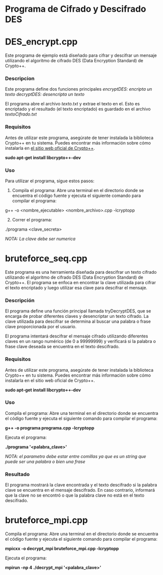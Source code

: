# Programa de Cifrado y Descifrado DES

# **DES_encrypt.cpp**

Este programa de ejemplo está diseñado para cifrar y descifrar un mensaje utilizando el algoritmo de cifrado DES (Data Encryption Standard) de Crypto++.

### Descripcion

Este programa define dos funciones principales
*encryptDES: encripta un texto*
*decryptDES: desencripta un texto*

El programa abre el archivo *texto.txt* y extrae el texto en el. Esto es encriptado y el resultado (el texto encriptado) es guardado en el archivo *textoCifrado.txt*

### Requisitos

Antes de utilizar este programa, asegúrate de tener instalada la biblioteca Crypto++ en tu sistema. Puedes encontrar más información sobre cómo instalarla en [el sitio web oficial de Crypto++](https://www.cryptopp.com/wiki/Installation).

**sudo apt-get install libcrypto++-dev**

### Uso

Para utilizar el programa, sigue estos pasos:

1. Compila el programa: Abre una terminal en el directorio donde se encuentra el código fuente y ejecuta el siguiente comando para compilar el programa:

g++ -o <nombre_ejecutable> <nombre_archivo>.cpp -lcryptopp


2. Correr el programa: 

./programa <clave_secreta>

*NOTA: La clave debe ser numerica*


# **bruteforce_seq.cpp**

Este programa es una herramienta diseñada para descifrar un texto cifrado utilizando el algoritmo de cifrado DES (Data Encryption Standard) de Crypto++. El programa se enfoca en encontrar la clave utilizada para cifrar el texto encriptado y luego utilizar esa clave para descifrar el mensaje.

### Descripción

El programa define una función principal llamada tryDecryptDES, que se encarga de probar diferentes claves y desencriptar un texto cifrado. La clave utilizada para descifrar se determina al buscar una palabra o frase clave proporcionada por el usuario.

El programa intentará descifrar el mensaje cifrado utilizando diferentes claves en un rango numérico (de 0 a 99999999) y verificará si la palabra o frase clave deseada se encuentra en el texto descifrado.

### Requisitos

Antes de utilizar este programa, asegúrate de tener instalada la biblioteca Crypto++ en tu sistema. Puedes encontrar más información sobre cómo instalarla en el sitio web oficial de Crypto++.

**sudo apt-get install libcrypto++-dev**

### Uso

Compila el programa: Abre una terminal en el directorio donde se encuentra el código fuente y ejecuta el siguiente comando para compilar el programa:

**g++ -o programa programa.cpp -lcryptopp**

Ejecuta el programa:

**./programa '<palabra_clave>' <numero de caracteres de la llave>**

*NOTA: el parametro debe estar entre comillas ya que es un string que puede ser una palabra o bien una frase*

### Resultado

El programa mostrará la clave encontrada y el texto descifrado si la palabra clave se encuentra en el mensaje descifrado. En caso contrario, informará que la clave no se encontró o que la palabra clave no está en el texto descifrado.

# **bruteforce_mpi.cpp**

Compila el programa: Abre una terminal en el directorio donde se encuentra el código fuente y ejecuta el siguiente comando para compilar el programa:

**mpicxx -o decrypt_mpi bruteforce_mpi.cpp -lcryptopp**

Ejecuta el programa:

**mpirun -np 4 ./decrypt_mpi '<palabra_clave>' <numero de caracteres de la llave>**

